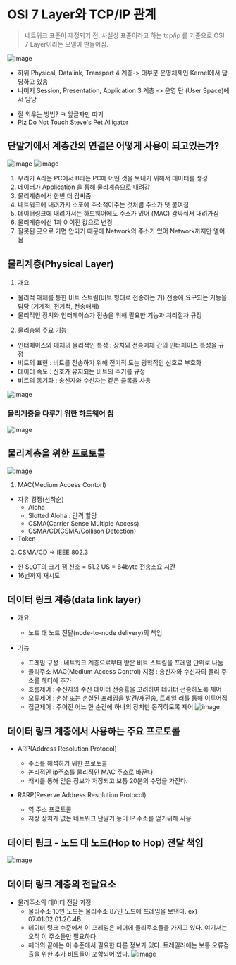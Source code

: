 #  OSI 7 Layer와 TCP/IP 관계
> 네트워크 표준이 제정되기 전, 사실상 표준이라고 하는 tcp/ip 를 기준으로 OSI 7 Layer이라는 모델이 만들어짐.

![image](https://user-images.githubusercontent.com/30613069/182477219-3ab212c8-45da-4dce-8cda-d7d99c28562e.png)
- 하위 Physical, Datalink, Transport 4 계층-> 대부분 운영체제인 Kernel에서 담당하고 있음
- 나머지 Session, Presentation, Application 3 계층 -> 운영 단 (User Space)에서 담당
* 잘 외우는 방법? ㅋ 앞글자만 따기
* Plz Do Not Touch Steve's Pet Alligator

## 단말기에서 계층간의 연결은 어떻게 사용이 되고있는가?
![image](https://user-images.githubusercontent.com/30613069/182717231-2fb86df2-b459-4525-931e-a604dd67df37.png)
![image](https://user-images.githubusercontent.com/30613069/182717858-dc9fc7e8-b8b0-433e-ae47-0da61d4f4213.png)

1. 우리가 A라는 PC에서 B라는 PC에 어떤 것을 보내기 위해서 데이터를 생성
2. 데이터가 Application 을 통해 물리계층으로 내려감
3. 물리계층에서 한번 더 감싸줌
4. 네트워크에 내려가서 소포에 주소적어주는 것처럼 주소가 덧 붙여짐
5. 데이터링크에 내려가서는 하드웨어에도 주소가 있어 (MAC) 감싸줘서 내려가짐
6. 물리계층에선 1과 0 이진 값으로 변경
7. 잘못된 곳으로 가면 안되기 때문에 Network의 주소가 있어 Network까지만 열어봄

## 물리계층(Physical Layer)
1. 개요
- 물리적 매체를 통한 비트 스트림(비트 형태로 전송하는 거) 전송에 요구되는 기능을 담당 (기계적, 전기적, 전송매체)
- 물리적인 장치와 인터페이스가 전송을 위해 필요한 기능과 처리절차 규정

2. 물리층의 주요 기능
- 인터페이스와 매체의 물리적인 특성 : 장치와 전송매체 간의 인터페이스 특성을 규정
- 비트의 표현 : 비트를 전송하기 위해 전기적 도는 광학적인 신호로 부호화
- 데이터 속도 : 신호가 유지되는 비트의 주기를 규정
- 비트의 동기화 : 송신자와 수신자는 같은 클록을 사용

![image](https://user-images.githubusercontent.com/30613069/183311120-f79572e5-ecf2-4501-95d5-94b730609fb0.png)

### 물리계층을 다루기 위한 하드웨어 칩
![image](https://user-images.githubusercontent.com/30613069/183517141-1e40764a-71fe-49bb-a8cc-6e32d9c459ea.png)

## 물리계층을 위한 프로토콜
![image](https://user-images.githubusercontent.com/30613069/183517796-c6716a6c-2df8-4330-928b-3b926bd61db0.png)

1. MAC(Medium Access Contorl)
- 자유 경쟁(선착순)
  - Aloha
  - Slotted Aloha : 간격 할당
  - CSMA(Carrier Sense Multiple Access)
  - CSMA/CD(CSMA/Collison Detection)
- Token

2. CSMA/CD -> IEEE 802.3
- 한 SLOT의 크기 잼 신호
  = 51.2 US = 64byte 전송소요 시간
- 16번까지 재시도

## 데이터 링크 계층(data link layer)
- 개요
  - 노드 대 노드 전달(node-to-node delivery)의 책임

- 기능
  - 프레임 구성 : 네트워크 계층으로부터 받은 비트 스트림을 프레임 단위로 나눔
  - 물리주소 MAC(Medium Access Control) 지정 : 송신자와 수신자의 물리 주소를 헤더에 추가
  - 흐름제어 : 수신자의 수신 데이터 전송률을 고려하여 데이터 전송하도록 제어
  - 오류제어 : 손상 또는 손실된 프레임을 발견/재전송, 트레일 러를 통해 이루어짐
  - 접근제어 : 주어진 어느 한 순간에 하나의 장치만 동작하도록 제어
![image](https://user-images.githubusercontent.com/30613069/183520368-532df827-da71-4ea1-875e-30d6629640e8.png)

## 데이터 링크 계층에서 사용하는 주요 프로토콜
- ARP(Address Resolution Protocol)
  - 주소를 해석하기 위한 프로토콜
  - 논리적인 ip주소를 물리적인 MAC 주소로 바꾼다
  - 캐시를 통해 얻은 정보가 저장되고 보통 20분의 수명을 가진다.

- RARP(Reserve Address Resolution Protocol)
  - 역 주소 프로토콜
  - 저장 장치가 없는 네트워크 단말기 등이 IP 주소를 얻기위해 사용

## 데이터 링크 - 노드 대 노드(Hop to Hop) 전달 책임
![image](https://user-images.githubusercontent.com/30613069/184245474-527b828d-1ef6-47a0-b02e-bdaa36752fd4.png)

## 데이터 링크 계층의 전달요소
- 물리주소의 데이터 전달 과정
  - 물리주소 10인 노드는 물리주소 87인 노드에 프레임을 보낸다. ex) 07:01:02:01:2C:4B
  - 데이터 링크 수준에서 이 프레임은 헤더에 물리주소들을 가지고 있다. 여기서는 오직 이 주소들만 필요하다.
  - 헤더의 끝에는 이 수준에서 필요한 다른 정보가 있다. 트레일러에는 보통 오류검출을 위한 추가 비트들이 포함되어 있다.
  ![image](https://user-images.githubusercontent.com/30613069/184246209-b6c1d621-53c8-4516-a9df-3da1f8f6627e.png)



